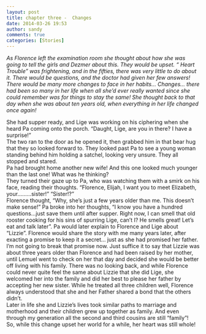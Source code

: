 ```yaml
---
layout: post
title: chapter three -  Changes
date: 2014-03-26 19:53
author: sandy
comments: true
categories: [Stories]
---
```

<em>As Florence left the examination room she thought about how she was going to tell the girls and Dezmer about this.  They would be upset. “ Heart Trouble” was frightening, and in the fifties, there was very little to do about it.  There would be questions, and the doctor had given her few answers! There would be many more changes to face in her habits… Changes… there had been so many in her life when all she’d ever really wanted since she could remember was for things to stay the same!  She thought back to that day when she was about ten years old,  when everything in her life changed once again!</em>

She had supper ready, and Lige was working on his ciphering when she heard Pa  coming onto the porch.  “Daught, Lige, are you in there?  I have a surprise!”  
The two ran to the door as he opened it, then grabbed him in that bear hug that they so looked forward to.  They looked past Pa to see a young woman standing behind him holding a satchel, looking very unsure.  They all stopped and stared.  
Pa had brought home another new wife!  And this one looked much younger than the last one!  What was he thinking?  
They turned their gaze up to Pa, who was watching them with a smirk on his face, reading their thoughts.  “Florence, Elijah, I want you to meet Elizabeth, your………sister!”  “Sister!?”  
Florence thought, “Why, she’s just a few years older than me.  This doesn’t make sense!”  Pa broke into her thoughts, “I know you have a hundred questions…just save them until after supper.  Right now, I can smell that old rooster cooking for his sins of spurring Lige, can’t I?  He smells great!  Let’s eat and talk later”.
Pa would later explain to Florence and Lige  about “Lizzie”.  Florence would share the story with me many years later, after exacting a promise to keep it a secret… just as she had promised her father.  
I’m not going to break that promise now.  Just suffice it to say that Lizzie was about three years older than Florence and had been raised by her mother, until Lemuel went to check on her that day and decided she would be better off living with his family.  There was no looking back, and while Florence could never quite feel the same about Lizzie that she did Lige, she welcomed her into the family and did her best to please her father by accepting her new sister.  While he treated all three children well, Florence always understood that she and her Father shared a bond that the others didn’t.   
Later in life she and Lizzie’s lives took similar paths to marriage and motherhood and their children grew up together as family.  And even through my generation all the second and third cousins are still “family”!  
So, while this change upset her world for a while, her heart was still whole!


